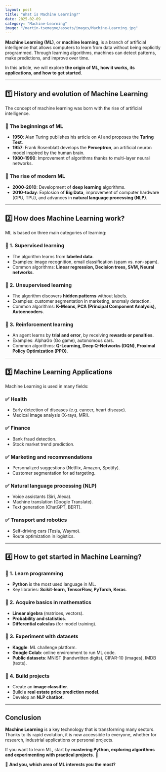 ```yaml
---
layout: post
title: "What is Machine Learning?"
date: 2025-02-09
category: "Machine-Learning"
image: "/martin-tsemegne/assets/images/Machine-Learning.jpg"
---
```


 **Machine Learning (ML)**, or **machine learning**, is a branch of artificial intelligence that allows computers to learn from data without being explicitly programmed. Through learning algorithms, machines can detect patterns, make predictions, and improve over time.

In this article, we will explore **the origin of ML, how it works, its applications, and how to get started**.

---

## 1️⃣ History and evolution of Machine Learning

The concept of machine learning was born with the rise of artificial intelligence.

### 📌 The beginnings of ML
- **1950**: Alan Turing publishes his article on AI and proposes the **Turing Test**.
- **1957**: Frank Rosenblatt develops the **Perceptron**, an artificial neuron model inspired by the human brain.
- **1980-1990**: Improvement of algorithms thanks to multi-layer neural networks.

### 📌 The rise of modern ML
- **2000-2010**: Development of **deep learning** algorithms.
- **2010-today**: Explosion of **Big Data**, improvement of computer hardware (GPU, TPU), and advances in **natural language processing (NLP)**.

---

## 2️⃣ How does Machine Learning work?
ML is based on three main categories of learning:

### 🔹 1. Supervised learning
- The algorithm learns from **labeled data**.
- Examples: image recognition, email classification (spam vs. non-spam).
- Common algorithms: **Linear regression, Decision trees, SVM, Neural networks**.

### 🔹 2. Unsupervised learning
- The algorithm discovers **hidden patterns** without labels.
- Examples: customer segmentation in marketing, anomaly detection.
- Common algorithms: **K-Means, PCA (Principal Component Analysis), Autoencoders**.

### 🔹 3. Reinforcement learning
- An agent learns by **trial and error**, by receiving **rewards or penalties**.
- Examples: AlphaGo (Go game), autonomous cars.
- Common algorithms: **Q-Learning, Deep Q-Networks (DQN), Proximal Policy Optimization (PPO)**.

---

## 3️⃣ Machine Learning Applications
Machine Learning is used in many fields:

### ✅ **Health**
- Early detection of diseases (e.g. cancer, heart disease).
- Medical image analysis (X-rays, MRI).

### ✅ **Finance**
- Bank fraud detection.
- Stock market trend prediction.

### ✅ **Marketing and recommendations**
- Personalized suggestions (Netflix, Amazon, Spotify).
- Customer segmentation for ad targeting.

### ✅ **Natural language processing (NLP)**
- Voice assistants (Siri, Alexa).
- Machine translation (Google Translate).
- Text generation (ChatGPT, BERT).

### ✅ **Transport and robotics**
- Self-driving cars (Tesla, Waymo).
- Route optimization in logistics.

---

## 4️⃣ How to get started in Machine Learning?

### 🔹 1. Learn programming
- **Python** is the most used language in ML.
- Key libraries: **Scikit-learn, TensorFlow, PyTorch, Keras**.

### 🔹 2. Acquire basics in mathematics
- **Linear algebra** (matrices, vectors).
- **Probability and statistics**.
- **Differential calculus** (for model training).

### 🔹 3. Experiment with datasets
- **Kaggle**: ML challenge platform.
- **Google Colab**: online environment to run ML code.
- **Public datasets**: MNIST (handwritten digits), CIFAR-10 (images), IMDB (texts).

### 🔹 4. Build projects
- Create an **image classifier**.
- Build a **real estate price prediction model**.
- Develop an **NLP chatbot**.

---

## Conclusion
**Machine Learning** is a key technology that is transforming many sectors. Thanks to its rapid evolution, it is now accessible to everyone, whether for research, industrial applications or personal projects.

If you want to learn ML, start by **mastering Python, exploring algorithms and experimenting with practical projects**. 🚀

📌 **And you, which area of ​​ML interests you the most?**
